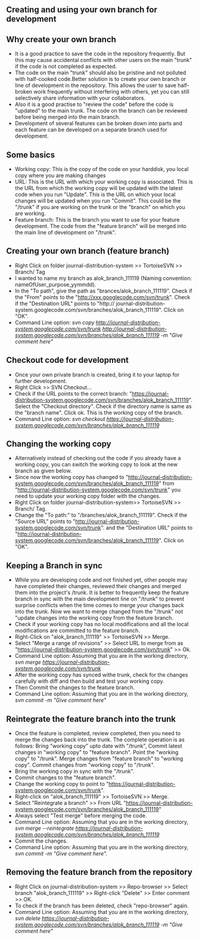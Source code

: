 ## Creating and using your own branch for development ##
## Why create your own branch ##
  * It is a good practice to save the code in the repository frequently. But this may cause accidental conflicts with other users on the main "trunk" if the code is not completed as expected.
  * The code on the main "trunk" should also be pristine and not polluted with half-cooked code.Better solution is to create your own branch or line of development in the repository. This allows the user to save half-broken work frequently without interfering with others, yet you can still selectively share information with your collaborators.
  * Also it is a good practise to "review the code" before the code is "updated" to the main trunk. The code on the branch can be reviewed before being merged into the main branch.
  * Development of several features can be broken down into parts and each feature can be developed on a separate branch used for development.

## Some basics ##
  * Working copy: This is the copy of the code on your harddisk, you local copy where you are making changes
  * URL: This is the URL with which your working copy is associated. This is the URL from which the working copy will be updated with the latest code when you run "Update". This is the URL on which your local changes will be updated when you run "Commit". This could be the "/trunk" if you are working on the trunk or the "branch" on which you are working.
  * Feature branch: This is the branch you want to use for your feature development. The code from the "feature branch" will be merged into the main line of development on "/trunk".

## Creating your own branch (feature branch) ##
  * Right Click on folder journal-distribution-system >> TortoiseSVN >> Branch/ Tag
  * I wanted to name my branch as alok\_branch\_111119 (Naming convention: nameOfUser\_purpose\_yymmdd).
  * In the "To path", give the path as "brances/alok\_branch\_111119". Check if the "From" points to the "http://xxx.googlecode.com/svn/trunk". Check if the "Destination URL" points to "http:// journal-distribution-system.googlecode.com/svn/branches/alok\_branch\_111119". Click on "OK".
  * Command Line option: _svn copy http://journal-distribution-system.googlecode.com/svn/trunk  http://journal-distribution-system.googlecode.com/svn/branches/alok_branch_111119 -m "Give comment here"_

## Checkout code for development ##
  * Once your own private branch is created, bring it to your laptop for further development.
  * Right Click >> SVN Checkout...
  * Check if the URL points to the correct branch: "https://journal-distribution-system.googlecode.com/svn/branches/alok_branch_111119". Select the "Checkout directory". Check if the directory name is same as the "branch name". Click ok. This is the working copy of the branch.
  * Command Line option: _svn checkout https://journal-distribution-system.googlecode.com/svn/branches/alok_branch_111119_

## Changing the working copy ##
  * Alternatively instead of checking out the code if you already have a working copy, you can switch the working copy to look at the new branch as given below.
  * Since now the working copy has changed to "http://journal-distribution-system.googlecode.com/svn/branches/alok_branch_111119" from "http://journal-distribution-system.googlecode.com/svn/trunk" you need to update your working copy folder with the changes.
  * Right Click on folder journal-distribution-system>> TortoiseSVN >> Branch/ Tag.
  * Change the "To path:" to "/branches/alok\_branch\_111119". Check if the "Source URL" points to "http://journal-distribution-system.googlecode.com/svn/trunk". and the "Destination URL" points to "http://journal-distribution-system.googlecode.com/svn/branches/alok_branch_111119". Click on "OK".

## Keeping a Branch in sync ##
  * While you are developing code and not finished yet, other people may have completed their changes, reviewed their changes and merged them into the project's /trunk. It is better to frequently keep the feature branch in sync with the main development line on "/trunk" to prevent surprise conflicts when the time comes to merge your changes back into the trunk. Now we want to merge changed from the "/trunk" not "update changes into the working copy from the feature branch.
  * Check if your working copy has no local modifications and all the local modifications are committed to the feature branch.
  * Right-Click on "alok\_branch\_111119" >> TortoiseSVN >> Merge.
  * Select "Merge a range of revisions" >> Select URL to merge from as "https://journal-distribution-system.googlecode.com/svn/trunk" >> Ok.
  * Command Line option: Assuming that you are in the working directory, _svn merge https://journal-distribution-system.googlecode.com/svn/trunk_
  * After the working copy has synced withe trunk, check for the changes carefully with diff and then build and test your working copy.
  * Then Commit the changes to the feature branch.
  * Command Line option: Assuming that you are in the working directory, _svn commit -m "Give comment here"_

## Reintegrate the feature branch into the trunk ##
  * Once the feature is completed, review completed, then you need to merge the changes back into the trunk. The complete operation is as follows: Bring "working copy" upto date with "/trunk", Commit latest changes in "working copy" to "feature branch". Point the "working copy" to "/trunk". Merge changes from "feature branch" to "working copy". Commit changes from "working copy" to "/trunk".
  * Bring the working copy in sync with the "/trunk".
  * Commit changes to the "feature branch".
  * Change the working copy to point to "https://journal-distribution-system.googlecode.com/svn/trunk".
  * Right-click on "alok\_branch\_111119" >> TortoiseSVN  >> Merge.
  * Select "Reintegrate a branch" >> From URL "https://journal-distribution-system.googlecode.com/svn/branches/alok_branch_111119"
  * Always select "Test merge" before merging the code.
  * Command Line option: Assuming that you are in the working directory, _svn merge --reintegrate https://journal-distribution-system.googlecode.com/svn/branches/alok_branch_111119_
  * Commit the changes.
  * Command Line option: Assuming that you are in the working directory, _svn commit -m "Give comment here"._

## Removing the feature branch from the repository ##
  * Right Click on journal-distribution-system >> Repo-browser >> Select branch "alok\_branch\_111119" >> Right-click "Delete" >> Enter comment >> OK.
  * To check if the branch has been deleted, check "repo-browser" again.
  * Command Line option: Assuming that you are in the working directory, _svn delete https://journal-distribution-system.googlecode.com/svn/branches/alok_branch_111119 -m "Give comment here"_





